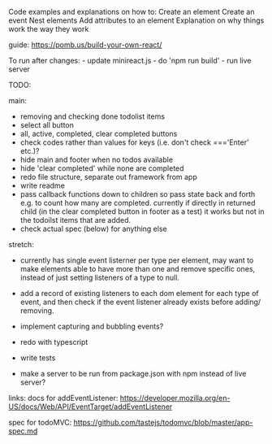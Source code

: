Code examples and explanations on how to:
    Create an element
    Create an event
    Nest elements
    Add attributes to an element
Explanation on why things work the way they work

guide: https://pomb.us/build-your-own-react/

To run after changes:
    - update minireact.js
    - do 'npm run build'
    - run live server
    
TODO:

main:
- removing and checking done todolist items
- select all button
- all, active, completed, clear completed buttons
- check codes rather than values for keys (i.e. don't check ==='Enter' etc.)?
- hide main and footer when no todos available
- hide 'clear completed' while none are completed
- redo file structure, separate out framework from app
- write readme
- pass callback functions down to children so pass state back and forth e.g. to count how many are completed. currently if directly in returned child (in the clear completed button in footer as a test) it works but not in the todoilst items that are added.
- check actual spec (below) for anything else

stretch:
- currently has single event listerner per type per element, may want to make elements able to have more than one and remove specific ones, instead of just setting listeners of a type to null.
- add a record of existing listeners to each dom element for each type of event, and then check if the event listener already exists before adding/ removing.
- implement capturing and bubbling events?
- redo with typescript
- write tests

- make a server to be run from package.json with npm instead of live server?

links:
docs for addEventListener:
https://developer.mozilla.org/en-US/docs/Web/API/EventTarget/addEventListener

spec for todoMVC:
https://github.com/tastejs/todomvc/blob/master/app-spec.md